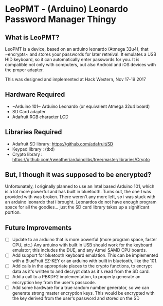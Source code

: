 # LeoPMT - (Arduino) Leonardo Password Manager Thingy

## What is LeoPMT?

LeoPMT is a device, based on an arduino leonardo (Atmega 32u4), that ~encrypts~ and stores your passwords for later retreival. It emulates a USB HID keyboard, so it can automatically enter passwords for you. It is compatible not only with computers, but also Android and iOS devices with the proper adapter.

This was designed and implemented at Hack Western, Nov 17-19 2017

## Hardware Required

- ~Arduino 101~ Arduino Leonardo (or equivalent Atmega 32u4 board)
- SD Card adapter
- Adafruit RGB character LCD

## Libraries Required

- Adafruit SD library: https://github.com/adafruit/SD
- Keypad library : (tbd)
- Crypto library : https://github.com/rweather/arduinolibs/tree/master/libraries/Crypto

## But, I though it was supposed to be encrypted?

Unfortunately, I originally planned to use an Intel based Arduino 101, which is a lot more powerful and has built in bluetooth. Turns out, the one I was provided with was broken. There weren't any more left, so i was stuck with an arduino leonardo that i brought. Leonardos do not have enough program space for all the goodies... just the SD card library takes up a significant portion.

## Future Improvements

- [ ] Update to an arduino that is more powerful (more program space, faster CPU, etc.) Any arduino with built in USB should work for the keyboard emulator; this includes the DUE, and any Atmel SAMD CPU boards.
- [ ] Add support for bluetooth keyboard emulation. This can be implemented with a BlueFruit EZ-KEY or an arduino with built in bluetooth, like the 101.
- [ ] Add calls in the appropriate places to the crypto functions, to encrypt data as it's written to and decrypt data as it's read from the SD card.
- [ ] Add a call to a PBKDF2 implementation, to properly generate an encryption key from the user's passcode.
- [ ] Add some hardware for a true random number generator, so we can generate strong master encryption keys. This would be encrypted with the key derived from the user's password and stored on the SD
